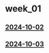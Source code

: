 # week_01 <!-- markmap: foldAll -->
## [2024-10-02](2024-10-02/2024-10-02.html)
## [2024-10-03](2024-10-03/2024-10-03.html)
